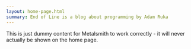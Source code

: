 ```yaml
---
layout: home-page.html
summary: End of Line is a blog about programming by Adam Ruka
---
```


This is just dummy content for Metalsmith to work correctly -
it will never actually be shown on the home page.

